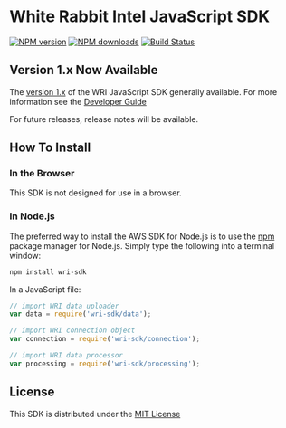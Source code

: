 
# White Rabbit Intel JavaScript SDK

[![NPM version](https://img.shields.io/npm/v/wri-sdk.svg)](https://www.npmjs.com/package/wri-sdk)
[![NPM downloads](https://img.shields.io/npm/dm/wri-sdk.svg)](https://www.npmjs.com/package/wri-sdk)
[![Build Status](https://circleci.com/gh/white-rabbit-ai-inc/sdk-js.svg?style=shield)](https://app.circleci.com/pipelines/github/white-rabbit-ai-inc/sdk-js)

## Version 1.x Now Available
The [version 1.x](https://github.com/white-rabbit-ai-inc/sdk-js) of the WRI JavaScript SDK generally available.
For more information see the [Developer Guide](https://white-rabbit-ai-inc.github.io/sdk-js/)
<!-- or [API Reference](https://#). -->

For future releases, release notes will be available.

<!-- ## Table of Contents:
* [Getting Started](_#Getting-Started_)
* [Getting Help](_#Getting-Help_)
* [Contributing](_#Contributing_) -->

<!-- ## Getting Started -->

## How To Install

### In the Browser

This SDK is not designed for use in a browser. 

### In Node.js

The preferred way to install the AWS SDK for Node.js is to use the
[npm](http://npmjs.org) package manager for Node.js. Simply type the following
into a terminal window:

```sh
npm install wri-sdk
```


In a JavaScript file:

```javascript
// import WRI data uploader 
var data = require('wri-sdk/data'); 

// import WRI connection object
var connection = require('wri-sdk/connection');

// import WRI data processor 
var processing = require('wri-sdk/processing'); 
```

<!-- # Getting Help -->


<!-- # Contributing
We welcome community contributions and pull requests. See [CONTRIBUTING.md](sdk-js/blob/master/CONTRIBUTING.md) for information on how to set up a development environment and submit code. -->

## License

This SDK is distributed under the
[MIT License](https://rem.mit-license.org)
